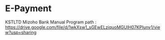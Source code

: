 # E-Payment
KSTLTD Mizoho Bank
Manual Program path : https://drive.google.com/file/d/1wkXsw1_sGEwELziquoMGUIH07KPIunv1/view?usp=sharing 
